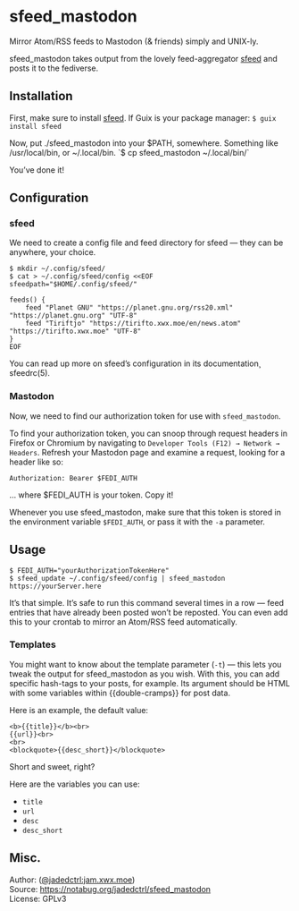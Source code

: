 # sfeed_mastodon

Mirror Atom/RSS feeds to Mastodon (& friends) simply and UNIX-ly.

sfeed_mastodon takes output from the lovely feed-aggregator [sfeed](https://codemadness.org/sfeed-simple-feed-parser.html) and posts it to the fediverse.



## Installation
First, make sure to install [sfeed](https://codemadness.org/sfeed-simple-feed-parser.html).
If Guix is your package manager:
`$ guix install sfeed`

Now, put ./sfeed_mastodon into your $PATH, somewhere. Something like /usr/local/bin, or ~/.local/bin.
`$ cp sfeed_mastodon ~/.local/bin/`

You’ve done it!



## Configuration
### sfeed
We need to create a config file and feed directory for sfeed — they can be anywhere, your choice.
```
$ mkdir ~/.config/sfeed/
$ cat > ~/.config/sfeed/config <<EOF
sfeedpath="$HOME/.config/sfeed/"

feeds() {
	feed "Planet GNU" "https://planet.gnu.org/rss20.xml" "https://planet.gnu.org" "UTF-8"
	feed "Tiriftjo" "https://tirifto.xwx.moe/en/news.atom" "https://tirifto.xwx.moe" "UTF-8"
}
EOF
```

You can read up more on sfeed’s configuration in its documentation¸ sfeedrc(5).


### Mastodon
Now, we need to find our authorization token for use with `sfeed_mastodon`.

To find your authorization token, you can snoop through request headers in Firefox or Chromium by
navigating to `Developer Tools (F12) → Network → Headers`. Refresh your Mastodon page and examine a
request, looking for a header like so:

`Authorization: Bearer $FEDI_AUTH`

… where $FEDI_AUTH is your token. Copy it!

Whenever you use sfeed_mastodon, make sure that this token is stored in the environment variable
`$FEDI_AUTH`, or pass it with the `-a` parameter.



## Usage
```
$ FEDI_AUTH="yourAuthorizationTokenHere"
$ sfeed_update ~/.config/sfeed/config | sfeed_mastodon https://yourServer.here
```

It’s that simple. It’s safe to run this command several times in a row  — feed entries that have
already been posted won’t be reposted. You can even add this to your crontab to mirror an Atom/RSS
feed automatically.


### Templates
You might want to know about the template parameter (`-t`) — this lets you tweak the output for
sfeed_mastodon as you wish. With this, you can add specific hash-tags to your posts, for example.
Its argument should be HTML with some variables within {{double-cramps}} for post data. 

Here is an example, the default value:
```
<b>{{title}}</b><br>
{{url}}<br>
<br>
<blockquote>{{desc_short}}</blockquote>
```

Short and sweet, right?

Here are the variables you can use:
* `title`
* `url`
* `desc`
* `desc_short`



## Misc.
Author: ([@jadedctrl:jam.xwx.moe](https://jam.xwx.moe/users/jadedctrl))  
Source: https://notabug.org/jadedctrl/sfeed_mastodon  
License: GPLv3
